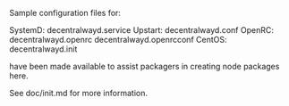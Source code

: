 Sample configuration files for:

SystemD: decentralwayd.service
Upstart: decentralwayd.conf
OpenRC:  decentralwayd.openrc
         decentralwayd.openrcconf
CentOS:  decentralwayd.init

have been made available to assist packagers in creating node packages here.

See doc/init.md for more information.
